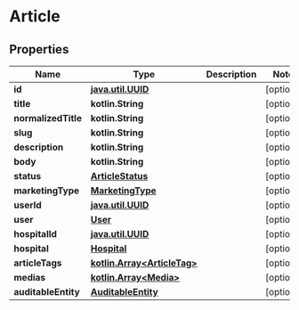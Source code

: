 
# Article

## Properties
Name | Type | Description | Notes
------------ | ------------- | ------------- | -------------
**id** | [**java.util.UUID**](java.util.UUID.md) |  |  [optional]
**title** | **kotlin.String** |  |  [optional]
**normalizedTitle** | **kotlin.String** |  |  [optional]
**slug** | **kotlin.String** |  |  [optional]
**description** | **kotlin.String** |  |  [optional]
**body** | **kotlin.String** |  |  [optional]
**status** | [**ArticleStatus**](ArticleStatus.md) |  |  [optional]
**marketingType** | [**MarketingType**](MarketingType.md) |  |  [optional]
**userId** | [**java.util.UUID**](java.util.UUID.md) |  |  [optional]
**user** | [**User**](User.md) |  |  [optional]
**hospitalId** | [**java.util.UUID**](java.util.UUID.md) |  |  [optional]
**hospital** | [**Hospital**](Hospital.md) |  |  [optional]
**articleTags** | [**kotlin.Array&lt;ArticleTag&gt;**](ArticleTag.md) |  |  [optional]
**medias** | [**kotlin.Array&lt;Media&gt;**](Media.md) |  |  [optional]
**auditableEntity** | [**AuditableEntity**](AuditableEntity.md) |  |  [optional]



